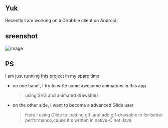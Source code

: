 ## Yuk

Recently I am working on  a Dribbble client on Android;

## sreenshot

![image](https://github.com/80998062/yuk/raw/refactor-on-login/pic/recording.gif)

## PS

I am just running this project in my spare time:

- on one hand , I try to write some awesome animatons  in this app

  >  using SVG and animated drawables

- on the other side, I want to become a advanced Glide user

  > Here I using Glide to loading gif ,and add gif-drawable in for better performance,cause it's written in native-C not Java
